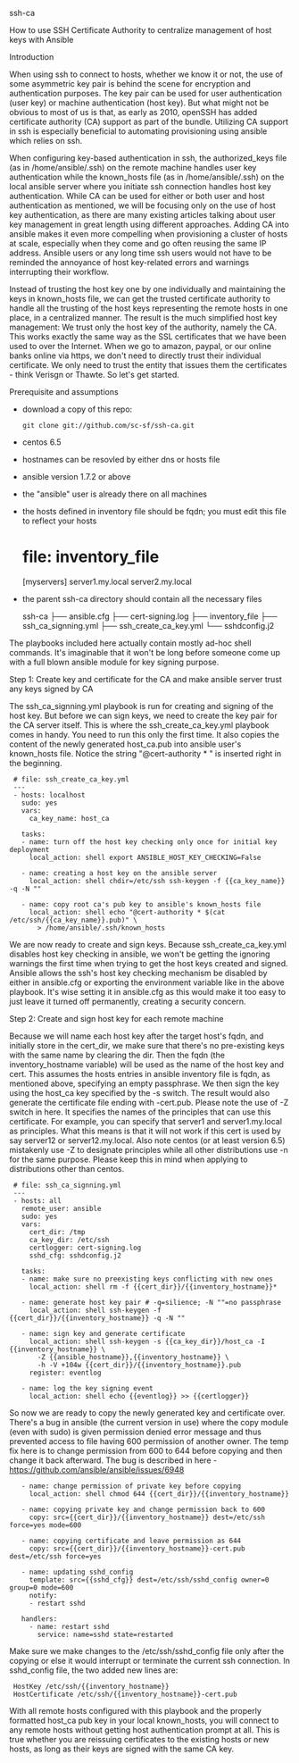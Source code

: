 ssh-ca

How to use SSH Certificate Authority to centralize management of host keys with Ansible


Introduction

When using ssh to connect to hosts, whether we know it or not, the use of some asymmetric key pair is behind the scene for encryption and authentication purposes. The key pair can be used for user authentication (user key) or machine authentication (host key). But what might not be obvious to most of us is that, as early as 2010, openSSH has added certificate authority (CA) support as part of the bundle. Utilizing CA support in ssh is especially beneficial to automating provisioning using ansible which relies on ssh.    

When configuring key-based authentication in ssh, the authorized_keys file (as in /home/ansible/.ssh) on the remote machine handles user key authentication while the known_hosts file (as in /home/ansible/.ssh) on the local ansible server where you initiate ssh connection handles host key authentication. While CA can be used for either or both user and host authentication as mentioned, we will be focusing only on the use of host key authentication, as there are many existing articles talking about user key management in great length using different approaches. Adding CA into ansible makes it even more compelling when provisioning a cluster of hosts at scale, especially when they come and go often reusing the same IP address. Ansible users or any long time ssh users would not have to be reminded the annoyance of host key-related errors and warnings interrupting their workflow.

Instead of trusting the host key one by one individually and maintaining the keys in known_hosts file, we can get the trusted certificate authority to handle all the trusting of the host keys representing the remote hosts in one place, in a centralized manner. The result is the much simplified host key management: We trust only the host key of the authority, namely the CA. This works exactly the same way as the SSL certificates that we have been used to over the Internet. When we go to amazon, paypal, or our online banks online via https, we don't need to directly trust their individual certificate. We only need to trust the entity that issues them the certificates - think Verisgn or Thawte. So let's get started.


Prerequisite and assumptions

* download a copy of this repo:

      git clone git://github.com/sc-sf/ssh-ca.git

* centos 6.5
* hostnames can be resovled by either dns or hosts file
* ansible version 1.7.2 or above
* the "ansible" user is already there on all machines
* the hosts defined in inventory file should be fqdn; you must edit this file to reflect your hosts

     # file: inventory_file

     [myservers]
     server1.my.local
     server2.my.local

* the parent ssh-ca directory should contain all the necessary files

     ssh-ca
     ├── ansible.cfg
     ├── cert-signing.log
     ├── inventory_file
     ├── ssh_ca_signning.yml
     ├── ssh_create_ca_key.yml
     └── sshdconfig.j2


The playbooks included here actually contain mostly ad-hoc shell commands. It's imaginable that it won't be long before someone come up with a full blown ansible module for key signing purpose.


Step 1: Create key and certificate for the CA and make ansible server trust any keys signed by CA

The ssh_ca_signning.yml playbook is run for creating and signing of the host key. But before we can sign keys, we need to create the key pair for the CA server itself. This is where the ssh_create_ca_key.yml playbook comes in handy. You need to run this only the first time. It also copies the content of the newly generated host_ca.pub into ansible user's known_hosts file.
Notice the string "@cert-authority * " is inserted right in the beginning. 


     # file: ssh_create_ca_key.yml
     ---
     - hosts: localhost
       sudo: yes
       vars:
         ca_key_name: host_ca
  
       tasks:
       - name: turn off the host key checking only once for initial key deployment
         local_action: shell export ANSIBLE_HOST_KEY_CHECKING=False

       - name: creating a host key on the ansible server
         local_action: shell chdir=/etc/ssh ssh-keygen -f {{ca_key_name}} -q -N ""

       - name: copy root ca's pub key to ansible's known_hosts file
         local_action: shell echo "@cert-authority * $(cat /etc/ssh/{{ca_key_name}}.pub)" \
           > /home/ansible/.ssh/known_hosts



We are now ready to create and sign keys. Because ssh_create_ca_key.yml disables host key checking in ansible, we won't be getting the ignoring warnings the first time when trying to get the host keys created and signed. Ansible allows the ssh's host key checking mechanism be disabled by either in ansible.cfg or exporting the environment variable like in the above playbook. It's wise setting it in ansible.cfg as this would make it too easy to just leave it turned off permanently, creating a security concern.


Step 2: Create and sign host key for each remote machine

Because we will name each host key after the target host's fqdn, and initially store in the cert_dir, we make sure that there's no pre-existing keys with the same name by clearing the dir. Then the fqdn (the inventory_hostname variable) will be used as the name of the host key and cert. This assumes the hosts entries in ansible inventory file is fqdn, as mentioned above, specifying an empty passphrase. We then sign the key using the host_ca key specified by the -s switch. The result would also generate the certificate file ending with -cert.pub. Please note the use of -Z switch in here. It specifies the names of the principles that can use this certificate. For example, you can specify that server1 and server1.my.local as principles. What this means is that it will not work if this cert is used by say server12 or server12.my.local. Also note centos (or at least version 6.5) mistakenly use -Z to designate principles while all other distributions use -n for the same purpose. Please keep this in mind when applying to distributions
other than centos.


     # file: ssh_ca_signning.yml
     ---
     - hosts: all
       remote_user: ansible
       sudo: yes
       vars:
         cert_dir: /tmp
         ca_key_dir: /etc/ssh
         certlogger: cert-signing.log
         sshd_cfg: sshdconfig.j2

       tasks:
       - name: make sure no preexisting keys conflicting with new ones
         local_action: shell rm -f {{cert_dir}}/{{inventory_hostname}}*

       - name: generate host key pair # -q=silience; -N ""=no passphrase
         local_action: shell ssh-keygen -f {{cert_dir}}/{{inventory_hostname}} -q -N "" 

       - name: sign key and generate certificate  
         local_action: shell ssh-keygen -s {{ca_key_dir}}/host_ca -I {{inventory_hostname}} \ 
           -Z {{ansible_hostname}},{{inventory_hostname}} \
           -h -V +104w {{cert_dir}}/{{inventory_hostname}}.pub
         register: eventlog

       - name: log the key signing event
         local_action: shell echo {{eventlog}} >> {{certlogger}}


So now we are ready to copy the newly generated key and certificate over. There's a bug in ansible (the current version in use) where the copy module (even with sudo) is given permission denied error message and thus prevented access to file having 600 permission of another owner. The temp fix here is to change permission from 600 to 644 before copying and then change it back afterward.
The bug is described in here - https://github.com/ansible/ansible/issues/6948


       - name: change permission of private key before copying
         local_action: shell chmod 644 {{cert_dir}}/{{inventory_hostname}} 

       - name: copying private key and change permission back to 600
         copy: src={{cert_dir}}/{{inventory_hostname}} dest=/etc/ssh force=yes mode=600

       - name: copying certificate and leave permission as 644
         copy: src={{cert_dir}}/{{inventory_hostname}}-cert.pub dest=/etc/ssh force=yes

       - name: updating sshd_config 
         template: src={{sshd_cfg}} dest=/etc/ssh/sshd_config owner=0 group=0 mode=600
         notify:
         - restart sshd

       handlers:
         - name: restart sshd
           service: name=sshd state=restarted


Make sure we make changes to the /etc/ssh/sshd_config file only after the copying or else it would interrupt or terminate the current ssh connection. In sshd_config file, the two added new lines are:

     
     HostKey /etc/ssh/{{inventory_hostname}}
     HostCertificate /etc/ssh/{{inventory_hostname}}-cert.pub


With all remote hosts configured with this playbook and the properly formatted host_ca pub key in your local known_hosts, you will connect to any remote hosts without getting host authentication prompt at all. This is true whether you are reissuing certificates to the existing hosts or new hosts, as long as their keys are signed with the same CA key.



